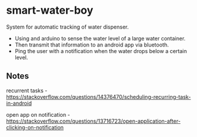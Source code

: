 # smart-water-boy
System for automatic tracking of water dispenser. 

- Using and arduino to sense the water level of a large water container.
- Then transmit that information to an android app via bluetooth.
- Ping the user with a notification when the water drops below a certain level.


## Notes

recurrent tasks - https://stackoverflow.com/questions/14376470/scheduling-recurring-task-in-android

open app on notification - https://stackoverflow.com/questions/13716723/open-application-after-clicking-on-notification
